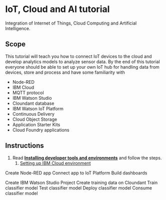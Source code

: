 # IoT, Cloud and AI tutorial

Integration of Internet of Things, Cloud Computing and Artificial Intelligence.

## Scope

This tutorial will teach you how to connect IoT devices to the cloud and develop analytics models to analyze sensor data.
By the end of this tutorial everyone should be able to set up your own IoT hub for handling data from devices, store and process
and have some familiarity with

* Node-RED
* IBM Cloud
* MQTT protocol
* IBM Watson Studio
* Cloundant database
* IBM Watson IoT Platform
* Continuous Delivery
* Cloud Object Storage
* Application Starter Kits
* Cloud Foundry applications

## Instructions

1. Read [**Installing developer tools and environments**](0-INSTALL.md) and follow the steps.
    1. [Setting up IBM Cloud environment](0-INSTALL.md#setting-up-ibm-cloud-environment)


Create Node-RED app
Connect app to IoT Platform
Build dashboards

Create IBM Watson Studio Project
Create training data on Cloundant
Train classifier model
Test classifier model
Deploy classifier model
Consume classifier model
